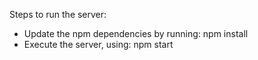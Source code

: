 Steps to run the server:

- Update the npm dependencies by running: npm install
- Execute the server, using: npm start
